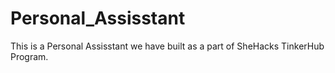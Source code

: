 # Personal_Assisstant

This is a Personal Assisstant we have built as a part of SheHacks TinkerHub Program.
